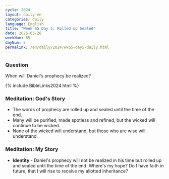 ```yaml
---
cycle: 2024
layout: daily-en
categories: daily
language: English
title: "Week 65 Day 5: Rolled up Sealed"
date: 2025-03-28
weekNum: 65
dayNum: 5
permalink: /en/daily/2024/wk65-day5-daily.html
---
```

### Question     
When will Daniel's prophecy be realized?

{% include BibleLinks2024.html %}

### Meditation: God's Story   
+ The words of prophecy are rolled up and sealed until the time of the end. 
+ Many will be purified, made spotless and refined, but the wicked will continue to be wicked. 
+ None of the wicked will understand, but those who are wise will understand. 
### Meditation: My Story   
+ **Identity** - Daniel's prophecy will not be realized in his time but rolled up and sealed until the time of the end. Where's my hope? Do I have faith in future, that I will rise to receive my allotted inheritance? 
